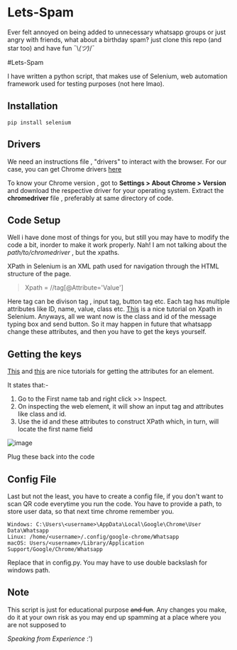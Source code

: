 # Lets-Spam
Ever felt annoyed on being added to unnecessary whatsapp groups or just angry with friends, what about a birthday spam? just clone this repo (and star too) and have fun ¯\\_(ツ)_/¯

#Lets-Spam

I have written a python script, that makes use of Selenium, web automation framework used for testing purposes (not here lmao). 
## Installation

```
pip install selenium
```
## Drivers

We need an instructions file , "drivers" to interact with the browser. For our case, you can get Chrome drivers [here](https://chromedriver.chromium.org/downloads)

To know your Chrome version , got to __Settings > About Chrome > Version__ and download the respective driver for your operating system.
Extract the __chromedriver__ file , preferably at same directory of code. 

## Code Setup

Well i have done most of things for you, but still you may have to modify the code a bit, inorder to make it work properly.
Nah! I am not talking about the _path/to/chromedriver_ , but the xpaths.

XPath in Selenium is an XML path used for navigation through the HTML structure of the page.
> Xpath =  //tag[@Attribute='Value']

Here tag can be divison tag , input tag, button tag etc. Each tag has multiple attributes like ID, name, value, class etc. [This](https://www.perfecto.io/blog/xpath-in-selenium) is a nice tutorial on Xpath in Selenium.
Anyways, all we want now is the class and id of the message typing box and send button. So it may happen in future that whatsapp change these attributes, and then you have to get the keys yourself.

## Getting the keys

[This](https://www.browserstack.com/guide/find-element-by-xpath-in-selenium) and [this](https://www.youtube.com/watch?v=JWRRmw2xRiE&ab_channel=GetSetPython) are nice tutorials for getting the attributes for an element. 

It states that:-
1. Go to the First name tab and right click >> Inspect.
2. On inspecting the web element, it will show an input tag and attributes like class and id.
3. Use the id and these attributes to construct XPath which, in turn, will locate the first name field

![image](https://user-images.githubusercontent.com/75263532/144499076-ec60f50b-a38f-4748-bdc7-fc82a2fb6cc4.png)

Plug these back into the code

## Config File
Last but not the least, you have to create a config file, if you don't want to scan QR code everytime you run the code. You have to provide a path, to store user data, so that next time chrome remember you.
```
Windows: C:\Users\<username>\AppData\Local\Google\Chrome\User Data\Whatsapp
Linux: /home/<username>/.config/google-chrome/Whatsapp
macOS: Users/<username>/Library/Application Support/Google/Chrome/Whatsapp
```
Replace that in config.py. You may have to use double backslash for windows path.

## Note 
This script is just for educational purpose <s>and fun</s>. Any changes you make, do it at your own risk as you may end up spamming at a place where you are not supposed to 

_Speaking from Experience_ :')
